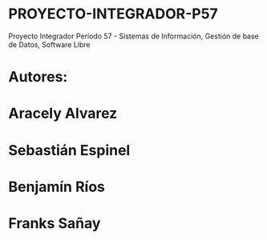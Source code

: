 # PROYECTO-INTEGRADOR-P57
Proyecto Integrador Período 57 - Sistemas de Información, Gestión de base de Datos, Software Libre
# Autores:
# Aracely Alvarez
# Sebastián Espinel
# Benjamín Ríos
# Franks Sañay
